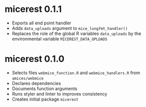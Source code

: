 # micerest 0.1.1

* Exports all end point handler
* Adds `data_uploads` argument to `mice_longfmt_handler()`
* Replaces the role of the global R variables `data_uploads` by the environmental variable `MICEREST_DATA_UPLOADS`

# micerest 0.1.0

* Selects files `webmice_function.R` and `webmice_handlers.R` from `amices/webmice`
* Declares dependencies
* Documents function arguments
* Runs styler and linter to improves consistency
* Creates initial package `micerest`
